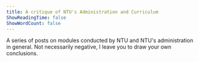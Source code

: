 ```yaml
---
title: A critique of NTU's Administration and Curriculum
ShowReadingTime: false
ShowWordCount: false
---
```


A series of posts on modules conducted by NTU and NTU's administration in general. Not necessarily negative, I leave you to draw your own conclusions.
